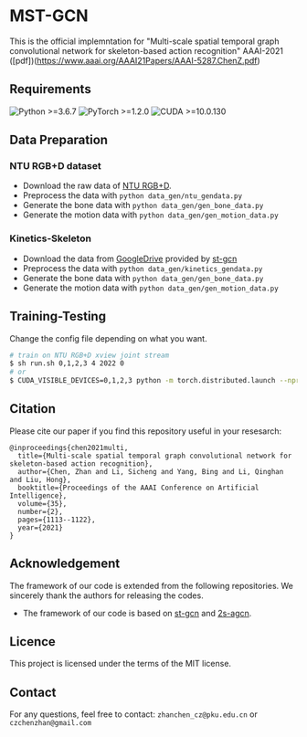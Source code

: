 # MST-GCN
This is the official implemntation for "Multi-scale spatial temporal graph convolutional network for skeleton-based action recognition" AAAI-2021 ([pdf])(https://www.aaai.org/AAAI21Papers/AAAI-5287.ChenZ.pdf)

## Requirements
  ![Python >=3.6.7](https://img.shields.io/badge/Python->=3.6.7-yellow.svg)    ![PyTorch >=1.2.0](https://img.shields.io/badge/PyTorch->=1.2.0-blue.svg)     ![CUDA >=10.0.130](https://img.shields.io/badge/CUDA->=10.0.130-blue.svg)

## Data Preparation
### NTU RGB+D dataset
- Download the raw data of [NTU RGB+D](https://rose1.ntu.edu.sg/dataset/actionRecognition/).
- Preprocess the data with `python data_gen/ntu_gendata.py`
- Generate the bone data with `python data_gen/gen_bone_data.py`
- Generate the motion data with `python data_gen/gen_motion_data.py`
### Kinetics-Skeleton
- Download the data from [GoogleDrive](https://drive.google.com/drive/folders/1SPQ6FmFsjGg3f59uCWfdUWI-5HJM_YhZ) provided by [st-gcn](https://github.com/yysijie/st-gcn)
- Preprocess the data with `python data_gen/kinetics_gendata.py`
- Generate the bone data with `python data_gen/gen_bone_data.py`
- Generate the motion data with `python data_gen/gen_motion_data.py`

## Training-Testing
Change the config file depending on what you want.

```bash
# train on NTU RGB+D xview joint stream
$ sh run.sh 0,1,2,3 4 2022 0
# or
$ CUDA_VISIBLE_DEVICES=0,1,2,3 python -m torch.distributed.launch --nproc_per_node=4 --master_port=2022 main.py --config config/ntu/train_joint_amstgcn_ntu.yaml
```

## Citation
Please cite our paper if you find this repository useful in your resesarch:

```
@inproceedings{chen2021multi,
  title={Multi-scale spatial temporal graph convolutional network for skeleton-based action recognition},
  author={Chen, Zhan and Li, Sicheng and Yang, Bing and Li, Qinghan and Liu, Hong},
  booktitle={Proceedings of the AAAI Conference on Artificial Intelligence},
  volume={35},
  number={2},
  pages={1113--1122},
  year={2021}
}
```

## Acknowledgement
The framework of our code is extended from the following repositories. We sincerely thank the authors for releasing the codes.
- The framework of our code is based on [st-gcn](https://github.com/yysijie/st-gcn) and [2s-agcn](https://github.com/lshiwjx/2s-AGCN).

## Licence

This project is licensed under the terms of the MIT license.

## Contact
For any questions, feel free to contact: `zhanchen_cz@pku.edu.cn` or `czchenzhan@gmail.com`
